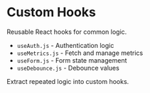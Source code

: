 # Custom Hooks

Reusable React hooks for common logic.

- `useAuth.js` - Authentication logic
- `useMetrics.js` - Fetch and manage metrics
- `useForm.js` - Form state management
- `useDebounce.js` - Debounce values

Extract repeated logic into custom hooks.
